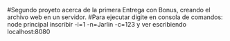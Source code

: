 #Segundo proyeto acerca de la primera Entrega con Bonus, creando el archivo web en un servidor.
#Para ejecutar digite en consola de comandos: node principal inscribir -i=1 -n=Jarlin -c=123 y ver escribiendo localhost:8080